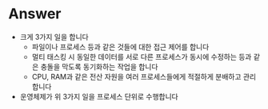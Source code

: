# Answer
- 크게 3가지 일을 합니다
    - 파일이나 프로세스 등과 같은 것들에 대한 접근 제어를 합니다
    - 멀티 태스킹 시 동일한 데이터를 서로 다른 프로세스가 동시에 수정하는 등과 같은 충돌을 막도록 동기화하는 작업을 합니다
    - CPU, RAM과 같은 전산 자원을 여러 프로세스들에게 적절하게 분배하고 관리합니다
- 운영체제가 위 3가지 일을 프로세스 단위로 수행합니다